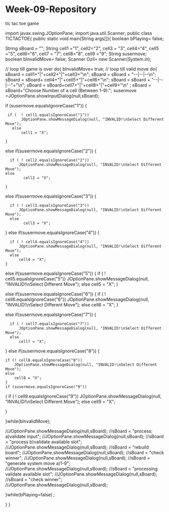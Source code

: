 Week-09-Repository
==================

tic tac toe game

import javax.swing.JOptionPane;
import java.util.Scanner;
public class TICTACTOE{
 public static void main(String args[]){
  boolean bPlaying= false;
  
  String sBoard = "";
  String cell1 ="1", cell2="2", cell3 = "3", cell4="4",
    cell5 ="5", cell6="6", cell7 = "7", cell8="8",
    cell9 ="9";
  String susermove;
  boolean bInvalidMove= false;
   Scanner Ozil= new Scanner(System.in);
  
 // loop till game is over
  do{
   bInvalidMove= true;
   // loop till valid move
  do{
   sBoard = cell1+"|"+cell2+"|"+cell3+"\n";
   sBoard = sBoard + "--|--|--\n";
   sBoard = sBoard+ cell4+"|"+cell5+"|"+cell6+"\n";
   sBoard = sBoard + "--|--|--"+"\n";
   sBoard = sBoard+cell7+"|"+cell8+"|"+cell9+"\n" ;
   sBoard = sBoard+"Choose Number of a cell (Between 1-9):";
   susermove =JOptionPane.showInputDialog(null,sBoard);
  
   if (susermove.equalsIgnoreCase("1")) 
    {
    
     if (  ! cell1.equalsIgnoreCase("1"))
		   JOptionPane.showMessageDialog(null, "INVALID!\nSelect Different Move");
	   else
		   cell1 = "X";
    
    }
   
  else if(susermove.equalsIgnoreCase("2"))
    {
    
	  if ( ! cell2.equalsIgnoreCase("2"))
		  JOptionPane.showMessageDialog(null, "INVALID!\nSelect Different Move");
    else
    		cell2 = "X";
    
    }
  else if(susermove.equalsIgnoreCase("3")) 
   {
   
	  if ( ! cell3.equalsIgnoreCase("3"))
		  JOptionPane.showMessageDialog(null, "INVALID!\nSelect Different Move");
	  else
		  	cell3 = "X";
   
   }
  else if(susermove.equalsIgnoreCase("4"))
  {
   
	  if ( ! cell4.equalsIgnoreCase("4"))
		  JOptionPane.showMessageDialog(null, "INVALID!\nSelect Different Move");
	  else
		  cell4 = "X";
    }
  else if(susermove.equalsIgnoreCase("5"))
  {
	  if ( ! cell5.equalsIgnoreCase("5"))
		  JOptionPane.showMessageDialog(null, "INVALID!\nSelect Different Move");
	  else
		  cell5 = "X";
    }
   
  else if(susermove.equalsIgnoreCase("6")) 
  {
	  if ( ! cell6.equalsIgnoreCase("6"))
		  JOptionPane.showMessageDialog(null, "INVALID!\nSelect Different Move");
	  else
		  cell6 = "X";
   }
   
  else if(susermove.equalsIgnoreCase("7")) 
  {
   
	  if ( ! cell7.equalsIgnoreCase("7"))
		  JOptionPane.showMessageDialog(null, "INVALID!\nSelect Different Move");
	  else
		  cell7 = "X";
   
   }
  else if(susermove.equalsIgnoreCase("8")) 
{
    
    if (! cell8.equalsIgnoreCase("8"))
    	JOptionPane.showMessageDialog(null, "INVALID!\nSelect Different Move");
    else
    	cell8 = "X";
    }
	if (susermove.equalsIgnoreCase("9"))
   {
	   if ( ! cell9.equalsIgnoreCase("9"))
		   JOptionPane.showMessageDialog(null, "INVALID!\nSelect Different Move");
	   else
		   	cell9 = "X";
   
   }
   
   
  }while(bInvalidMove);
   
   
   
   
  
   
   
   //JOptionPane.showMessageDialog(null,sBoard);
   //sBoard = "process: a)validate input";
   //JOptionPane.showMessageDialog(null,sBoard);
   //sBoard = "process b)validate available slot";
   //JOptionPane.showMessageDialog(null,sBoard);
   //sBoard = "rebuild board";
   //JOptionPane.showMessageDialog(null,sBoard);
   //sBoard = "check winner";
   //JOptionPane.showMessageDialog(null,sBoard);
   //sBoard = "generate system move a)1-9";
   //JOptionPane.showMessageDialog(null,sBoard);
   //sBoard = "processing validate available slot";
   //JOptionPane.showMessageDialog(null,sBoard);
   //sBoard = "check winner";
   //JOptionPane.showMessageDialog(null,sBoard);
   
  }while(bPlaying=false)
   ;
  
 }
}
